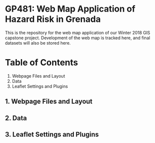 # GP481: Web Map Application of Hazard Risk in Grenada
This is the repository for the web map application of our Winter 2018 GIS capstone project. Development of the web map is tracked here, and final datasets will also be stored here.

# Table of Contents
1. Webpage Files and Layout
2. Data
3. Leaflet Settings and Plugins

## 1. Webpage Files and Layout


## 2. Data


## 3. Leaflet Settings and Plugins

